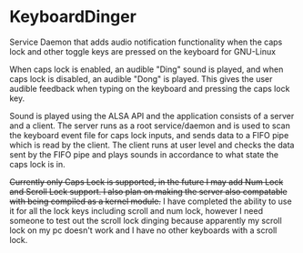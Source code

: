 # KeyboardDinger
Service Daemon that adds audio notification functionality when the caps lock and other toggle keys are pressed on the keyboard for GNU-Linux

When caps lock is enabled, an audible "Ding" sound is played, and when caps lock is disabled, an audible "Dong" is played. This gives the user 
audible feedback when typing on the keyboard and pressing the caps lock key.

Sound is played using the ALSA API and the application consists of a server and a client. The server runs as a root service/daemon and is used
to scan the keyboard event file for caps lock inputs, and sends data to a FIFO pipe which is read by the client. The client runs at user level
and checks the data sent by the FIFO pipe and plays sounds in accordance to what state the caps lock is in.

~~Currently only Caps Lock is supported, in the future I may add Num Lock and Scroll Lock support.
I also plan on making the server also compatable with being compiled as a kernel module.~~ 
I have completed the ability to use it for all the lock keys including scroll and num lock, however I need someone to test out the scroll lock
dinging because apparently my scroll lock on my pc doesn't work and I have no other keyboards with a scroll lock.

